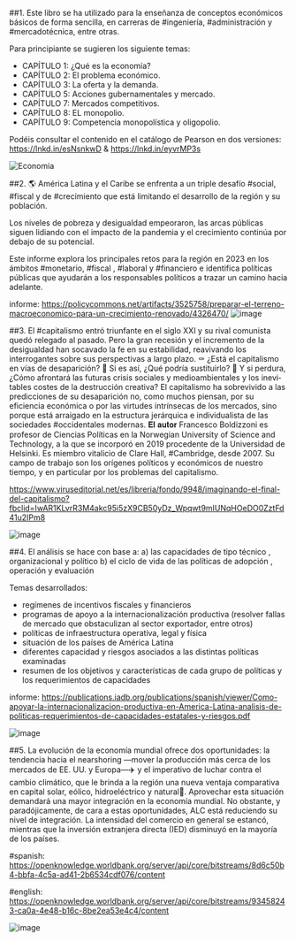 
##1. Este libro se ha utilizado para la enseñanza de conceptos económicos básicos de forma sencilla, en carreras de #ingeniería, #administración y #mercadotécnica, entre otras.

Para principiante se sugieren los siguiente temas:
+ CAPÍTULO 1: ¿Qué es la economía?
+ CAPÍTULO 2: El problema económico.
+ CAPÍTULO 3: La oferta y la demanda.
+ CAPÍTULO 5: Acciones gubernamentales y mercado.
+ CAPÍTULO 7: Mercados competitivos.
+ CAPÍTULO 8: EL monopolio.
+ CAPÍTULO 9: Competencia monopolística y oligopolio.

Podéis consultar el contenido en el catálogo de Pearson en dos versiones: https://lnkd.in/esNsnkwD & https://lnkd.in/eyvrMP3s

![Economia](https://user-images.githubusercontent.com/82233779/220691939-f55c87db-2732-4f07-b079-feeb9b971e70.JPG)



##2. 🌎 América Latina y el Caribe se enfrenta a un triple desafío #social, #fiscal y de #crecimiento que está limitando el desarrollo de la región y su población.

Los niveles de pobreza y desigualdad empeoraron, las arcas públicas siguen lidiando con el impacto de la pandemia y el crecimiento continúa por debajo de su potencial.

Este informe explora los principales retos para la región en 2023 en los ámbitos #monetario, #fiscal , #laboral y #financiero e identifica políticas públicas que ayudarán a los responsables políticos a trazar un camino hacia adelante.

informe: https://policycommons.net/artifacts/3525758/preparar-el-terreno-macroeconomico-para-un-crecimiento-renovado/4326470/
![image](https://user-images.githubusercontent.com/82233779/232587617-0508f1d5-2fe1-4a78-b75b-c19cd0c983d3.png)


##3. El #capitalismo  entró triunfante en el si­glo XXI y su rival comunista quedó re­legado al pasado. Pero la gran recesión y el incremento de la desigualdad han socavado la fe en su estabilidad, reavi­vando los interrogantes sobre sus pers­pectivas a largo plazo.
⚰️ ¿Está el capita­lismo en vías de desaparición?
🛌 Si es así, ¿Qué podría sustituirlo?
📜 Y si perdura, ¿Cómo afrontará las futuras crisis so­ciales y medioambientales y los inevi­tables costes de la destrucción creati­va?
El capita­lismo ha sobrevivido a las predicciones de su desaparición no, como muchos piensan, por su eficiencia económica o por las virtudes intrínsecas de los mer­cados, sino porque está arraigado en la estructura jerárquica e individualista de las sociedades #occidentales modernas.
𝐄𝐥 𝐚𝐮𝐭𝐨𝐫 Francesco Boldizzoni es profesor de Ciencias Políticas en la Norwegian University of Science and Technology, a la que se incorporó en 2019 procedente de la Universidad de Helsinki. Es miembro vitalicio de Clare Hall, #Cambridge, desde 2007. Su campo de trabajo son los orígenes políticos y económicos de nuestro tiempo, y en particular por los problemas del capitalismo.

https://www.viruseditorial.net/es/libreria/fondo/9948/imaginando-el-final-del-capitalismo?fbclid=IwAR1KLvrR3M4akc95i5zX9CB50yDz_Wpqwt9mIUNqHOeDO0ZztFd41u2IPm8

![image](https://user-images.githubusercontent.com/82233779/232587886-e0a6fb47-6bfa-4b71-981b-229926cc0321.png)


##4. El análisis se hace con base a:
a) las capacidades de tipo técnico , organizacional y político 
b) el ciclo de vida de las políticas de adopción , operación y evaluación

Temas desarrollados:
- regímenes de incentivos fiscales y financieros 
- programas de apoyo a la internacionalización productiva (resolver fallas de mercado que obstaculizan al sector exportador, entre otros)
- políticas de infraestructura operativa, legal y física  
- situación de los países de América Latina
- diferentes capacidad y riesgos asociados a las distintas políticas examinadas
- resumen de los objetivos y características de cada grupo de políticas y los requerimientos de capacidades

informe: https://publications.iadb.org/publications/spanish/viewer/Como-apoyar-la-internacionalizacion-productiva-en-America-Latina-analisis-de-politicas-requerimientos-de-capacidades-estatales-y-riesgos.pdf 

![image](https://user-images.githubusercontent.com/82233779/232588166-77d74e39-9eb0-45cb-88b1-b21c7493eb6c.png)

##5. La evolución de la economía mundial ofrece dos oportunidades: la tendencia hacia el nearshoring —mover la producción más cerca de los mercados de EE. UU. y Europa—✈️ y el imperativo de luchar contra el cambio climático, que le brinda a la región una nueva ventaja comparativa en capital solar, eólico, hidroeléctrico y natural🍂. Aprovechar esta situación demandará una mayor integración en la economía mundial. No obstante, y paradójicamente, de cara a estas oportunidades, ALC está reduciendo su nivel de integración. La intensidad del comercio en general se estancó, mientras que la inversión extranjera directa (IED) disminuyó en la mayoría de los países.

#spanish: https://openknowledge.worldbank.org/server/api/core/bitstreams/8d6c50b4-bbfa-4c5a-ad41-2b6534cdf076/content

#english: https://openknowledge.worldbank.org/server/api/core/bitstreams/93458243-ca0a-4e48-b16c-8be2ea53e4c4/content 

![image](https://user-images.githubusercontent.com/82233779/234062413-2abfcfb7-5c68-4990-8d8e-32c57ce88690.png)


